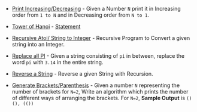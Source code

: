 - [Print Increasing/Decreasing](https://github.com/raghav4/algorithms/blob/master/Recursion%20%26%20Backtracking/Increasing%20and%20Decreasing.cpp) - Given a Number `N` print it in Increasing order from `1 to N` and in Decreasing order from `N to 1`.

- [Tower of Hanoi](https://github.com/raghav4/algorithms/blob/master/Recursion%20%26%20Backtracking/tower%20of%20hanoi.cpp) - [Statement](https://en.wikipedia.org/wiki/Tower_of_Hanoi)

- [Recursive Atoi/ String to Integer](https://github.com/raghav4/algorithms/blob/master/Recursion%20%26%20Backtracking/string%20to%20integer.cpp) - Recursive Program to Convert a given string into an Integer.

- [Replace all PI](https://github.com/raghav4/algorithms/blob/master/Recursion%20%26%20Backtracking/Replace%20all%20Pi.cpp) - Given a string consisting of `pi` in between, replace the word `pi` with `3.14` in the entire string.

- [Reverse a String](https://github.com/raghav4/algorithms/blob/master/Recursion%20%26%20Backtracking/reverse%20a%20string.cpp) - Reverse a given String with Recursion.

- [Generate Brackets/Parenthesis](https://github.com/raghav4/algorithms/blob/master/Recursion%20%26%20Backtracking/Generate%20Brackets.cpp) - Given a number `N` representing the number of brackets for `N=2`, Write an algorithm which prints the number of different ways of arranging the brackets. For `N=2`, **Sample Output** is `()(), (())`
